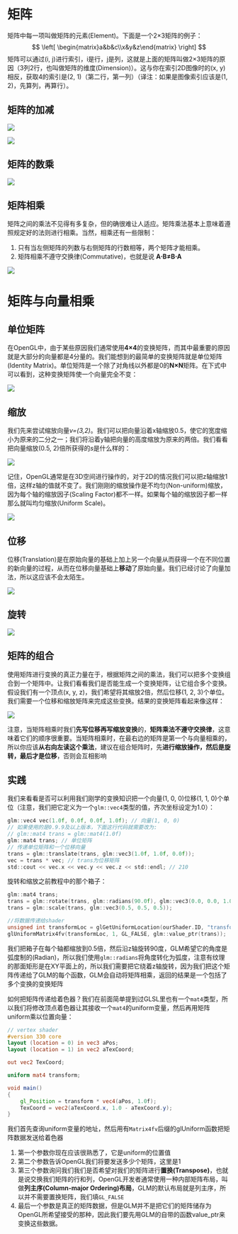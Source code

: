 # 矩阵

矩阵中每一项叫做矩阵的元素(Element)。下面是一个2×3矩阵的例子：
$$
\left[ \begin{matrix}a&b&c\\x&y&z\end{matrix} \right]
$$
矩阵可以通过(i, j)进行索引，i是行，j是列，这就是上面的矩阵叫做2×3矩阵的原因（3列2行，也叫做矩阵的维度(Dimension)）。这与你在索引2D图像时的(x, y)相反，获取4的索引是(2, 1)（第二行，第一列）（译注：如果是图像索引应该是(1, 2)，先算列，再算行）。

## 矩阵的加减

![](matrice_add.png)

![](matrice_sub.png)

## 矩阵的数乘

![](matrice_scalar.png)



## 矩阵相乘

矩阵之间的乘法不见得有多复杂，但的确很难让人适应。矩阵乘法基本上意味着遵照规定好的法则进行相乘。当然，相乘还有一些限制：

1. 只有当左侧矩阵的列数与右侧矩阵的行数相等，两个矩阵才能相乘。
2. 矩阵相乘不遵守交换律(Commutative)，也就是说 **A⋅B≠B⋅A**

![](matrice_mul_1.png)

# 矩阵与向量相乘

## 单位矩阵

在OpenGL中，由于某些原因我们通常使用**4×4**的变换矩阵，而其中最重要的原因就是大部分的向量都是4分量的。我们能想到的最简单的变换矩阵就是单位矩阵(Identity Matrix)。单位矩阵是一个除了对角线以外都是0的**N×N**矩阵。在下式中可以看到，这种变换矩阵使一个向量完全不变：

![](matrix_identity.png)

## 缩放

我们先来尝试缩放向量*v=(3,2)*。我们可以把向量沿着x轴缩放0.5，使它的宽度缩小为原来的二分之一；我们将沿着y轴把向量的高度缩放为原来的两倍。我们看看把向量缩放(0.5, 2)倍所获得的*s*是什么样的：

![](vectors_scale.png)

记住，OpenGL通常是在3D空间进行操作的，对于2D的情况我们可以把z轴缩放1倍，这样z轴的值就不变了。我们刚刚的缩放操作是不均匀(Non-uniform)缩放，因为每个轴的缩放因子(Scaling Factor)都不一样。如果每个轴的缩放因子都一样那么就叫均匀缩放(Uniform Scale)。

![](vectors_scale_1.png)

## 位移

位移(Translation)是在原始向量的基础上加上另一个向量从而获得一个在不同位置的新向量的过程，从而在位移向量基础上**移动**了原始向量。我们已经讨论了向量加法，所以这应该不会太陌生。

![](vectors_translate.png)

## 旋转

![](vectors_rotation.png)

## 矩阵的组合

使用矩阵进行变换的真正力量在于，根据矩阵之间的乘法，我们可以把多个变换组合到一个矩阵中。让我们看看我们是否能生成一个变换矩阵，让它组合多个变换。假设我们有一个顶点(x, y, z)，我们希望将其缩放2倍，然后位移(1, 2, 3)个单位。我们需要一个位移和缩放矩阵来完成这些变换。结果的变换矩阵看起来像这样：

![](matrice_combining.png)

注意，当矩阵相乘时我们**先写位移再写缩放变换**的，**矩阵乘法不遵守交换律**，这意味着它们的顺序很重要。当矩阵相乘时，在最右边的矩阵是第一个与向量相乘的，所以你应该**从右向左读这个乘法**，建议在组合矩阵时，先**进行缩放操作，然后是旋转，最后才是位移**，否则会互相影响

## 实践

我们来看看是否可以利用我们刚学的变换知识把一个向量(1, 0, 0)位移(1, 1, 0)个单位（注意，我们把它定义为一个`glm::vec4`类型的值，齐次坐标设定为1.0）：

```c
glm::vec4 vec(1.0f, 0.0f, 0.0f, 1.0f); // 向量(1, 0, 0)
// 如果使用的是0.9.9及以上版本，下面这行代码就需要改为:
// glm::mat4 trans = glm::mat4(1.0f)
glm::mat4 trans; // 单位矩阵
// 传递单位矩阵和一个位移向量
trans = glm::translate(trans, glm::vec3(1.0f, 1.0f, 0.0f)); 
vec = trans * vec; // trans为位移矩阵
std::cout << vec.x << vec.y << vec.z << std::endl; // 210
```

旋转和缩放之前教程中的那个箱子：

```c
glm::mat4 trans;
trans = glm::rotate(trans, glm::radians(90.0f), glm::vec3(0.0, 0.0, 1.0));
trans = glm::scale(trans, glm::vec3(0.5, 0.5, 0.5)); 

//将数据传递给shader
unsigned int transformLoc = glGetUniformLocation(ourShader.ID, "transform");
glUniformMatrix4fv(transformLoc, 1, GL_FALSE, glm::value_ptr(trans));
```

我们把箱子在每个轴都缩放到0.5倍，然后沿z轴旋转90度，GLM希望它的角度是弧度制的(Radian)，所以我们使用`glm::radians`将角度转化为弧度，注意有纹理的那面矩形是在XY平面上的，所以我们需要把它绕着z轴旋转，因为我们把这个矩阵传递给了GLM的每个函数，GLM会自动将矩阵相乘，返回的结果是一个包括了多个变换的变换矩阵

如何把矩阵传递给着色器？我们在前面简单提到过GLSL里也有一个`mat4`类型，所以我们将修改顶点着色器让其接收一个`mat4`的uniform变量，然后再用矩阵uniform乘以位置向量：

```glsl
// vertex shader
#version 330 core
layout (location = 0) in vec3 aPos;
layout (location = 1) in vec2 aTexCoord;

out vec2 TexCoord;

uniform mat4 transform;

void main()
{
    gl_Position = transform * vec4(aPos, 1.0f);
    TexCoord = vec2(aTexCoord.x, 1.0 - aTexCoord.y);
}
```

我们首先查询uniform变量的地址，然后用有`Matrix4fv`后缀的glUniform函数把矩阵数据发送给着色器

1. 第一个参数你现在应该很熟悉了，它是uniform的位置值
2. 第二个参数告诉OpenGL我们将要发送多少个矩阵，这里是1
3. 第三个参数询问我们我们是否希望对我们的矩阵进行**置换(Transpose)**，也就是说交换我们矩阵的行和列，OpenGL开发者通常使用一种内部矩阵布局，叫做**列主序(Column-major Ordering)布局**，GLM的默认布局就是列主序，所以并不需要置换矩阵，我们填`GL_FALSE`
4. 最后一个参数是真正的矩阵数据，但是GLM并不是把它们的矩阵储存为OpenGL所希望接受的那种，因此我们要先用GLM的自带的函数value_ptr来变换这些数据。
